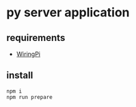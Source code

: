 # py server application

## requirements
- [WiringPi](https://projects.drogon.net/raspberry-pi/wiringpi/download-and-install/)

## install
```
npm i
npm run prepare
```